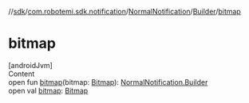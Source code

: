 //[sdk](../../../../index.md)/[com.robotemi.sdk.notification](../../index.md)/[NormalNotification](../index.md)/[Builder](index.md)/[bitmap](bitmap.md)



# bitmap  
[androidJvm]  
Content  
open fun [bitmap](bitmap.md)(bitmap: [Bitmap](https://developer.android.com/reference/kotlin/android/graphics/Bitmap.html)): [NormalNotification.Builder](index.md)  
open val [bitmap](bitmap.md): [Bitmap](https://developer.android.com/reference/kotlin/android/graphics/Bitmap.html)  




